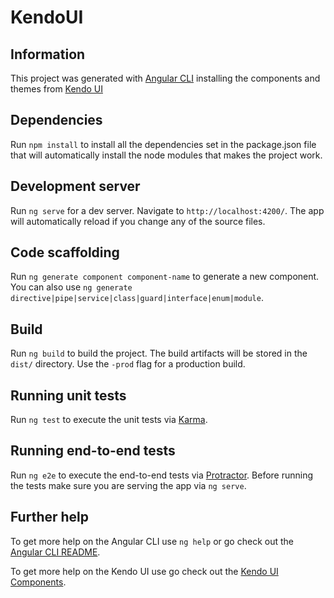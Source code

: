 # KendoUI

## Information

This project was generated with [Angular CLI](https://github.com/angular/angular-cli)
installing the components and themes from [Kendo UI](https://www.telerik.com/kendo-angular-ui/) 

## Dependencies

Run `npm install` to install all the dependencies set in the package.json file that will
automatically install the node modules that makes the project work.

## Development server

Run `ng serve` for a dev server. Navigate to `http://localhost:4200/`. The app will automatically reload if you change any of the source files.

## Code scaffolding

Run `ng generate component component-name` to generate a new component. You can also use `ng generate directive|pipe|service|class|guard|interface|enum|module`.

## Build

Run `ng build` to build the project. The build artifacts will be stored in the `dist/` directory. Use the `-prod` flag for a production build.

## Running unit tests

Run `ng test` to execute the unit tests via [Karma](https://karma-runner.github.io).

## Running end-to-end tests

Run `ng e2e` to execute the end-to-end tests via [Protractor](http://www.protractortest.org/).
Before running the tests make sure you are serving the app via `ng serve`.

## Further help

To get more help on the Angular CLI use `ng help` or go check out the [Angular CLI README](https://github.com/angular/angular-cli/blob/master/README.md).

To get more help on the Kendo UI use go check out the [Kendo UI Components](https://www.telerik.com/kendo-angular-ui/components/).
